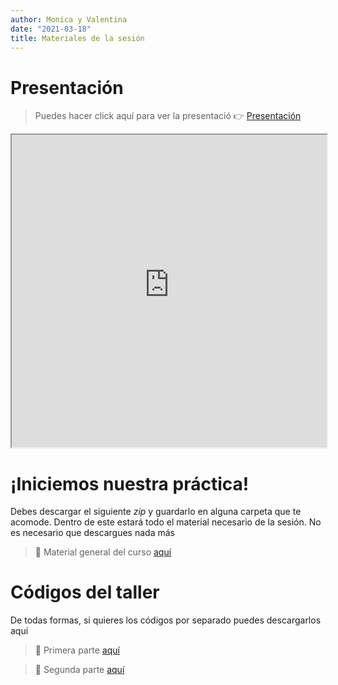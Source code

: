 ```yaml
---
author: Monica y Valentina
date: "2021-03-18"
title: Materiales de la sesión
---
```


# Presentación


> Puedes hacer click aquí para ver la presentació 👉 [Presentación](https://taller-r-mujeres-coes.netlify.app/coes-2021---taller-de-r#1) 

<center>
<iframe src="https://taller-r-mujeres-coes.netlify.app/coes-2021---taller-de-r#1" height="500" width=100% allowfullscreen="true"></iframe>
</center>


# ¡Iniciemos nuestra práctica!

Debes descargar el siguiente *zip* y guardarlo en alguna carpeta que te acomode. Dentro de este estará todo el material necesario de la sesión. No es necesario que descargues nada más

> 🔴 Material general del curso [aquí]("https://taller-r-mujeres-coes.netlify.app/taller-r-mujeres.zip") 

# Códigos del taller

De todas formas, si quieres los códigos por separado puedes descargarlos aquí

> 🔴 Primera parte [aquí]("https://taller-r-mujeres-coes.netlify.app/01intro-R.R") 

> 🔴 Segunda parte [aquí]("https://taller-r-mujeres-coes.netlify.app/02intro_R.R") 


